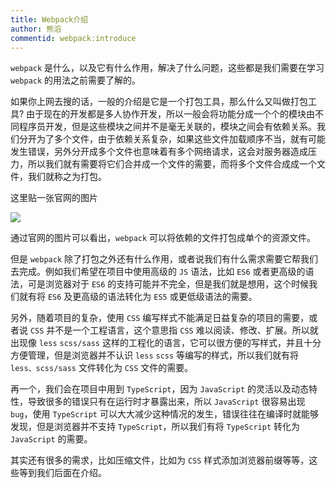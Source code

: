 ```yaml
---
title: Webpack介绍
author: 熊滔
commentid: webpack:introduce
---
```


`webpack` 是什么，以及它有什么作用，解决了什么问题，这些都是我们需要在学习 `webpack` 的用法之前需要了解的。

如果你上网去搜的话，一般的介绍是它是一个打包工具，那么什么又叫做打包工具? 由于现在的开发都是多人协作开发，所以一般会将功能分成一个个的模块由不同程序员开发，但是这些模块之间并不是毫无关联的，模块之间会有依赖关系。我们分开为了多个文件，由于依赖关系复杂，如果这些文件加载顺序不当，就有可能发生错误，另外分开成多个文件也意味着有多个网络请求，这会对服务器造成压力，所以我们就有需要将它们合并成一个文件的需要，而将多个文件合成成一个文件，我们就称之为打包。

这里贴一张官网的图片

<img src="https://gitee.com/lastknightcoder/blogimage/raw/master/20200715101557.png"/>

通过官网的图片可以看出，`webpack` 可以将依赖的文件打包成单个的资源文件。

但是 `webpack` 除了打包之外还有什么作用，或者说我们有什么需求需要它帮我们去完成。例如我们希望在项目中使用高级的 `JS` 语法，比如 `ES6` 或者更高级的语法，可是浏览器对于 `ES6` 的支持可能并不完全，但是我们就是想用，这个时候我们就有将 `ES6` 及更高级的语法转化为 `ES5` 或更低级语法的需要。

另外，随着项目的复杂，使用 `CSS` 编写样式不能满足日益复杂的项目的需要，或者说 `CSS` 并不是一个工程语言，这个意思指 `CSS` 难以阅读、修改、扩展。所以就出现像 `less` `scss/sass` 这样的工程化的语言，它可以很方便的写样式，并且十分方便管理，但是浏览器并不认识 `less` `scss` 等编写的样式，所以我们就有将 `less、scss/sass` 文件转化为 `CSS` 文件的需要。

再一个，我们会在项目中用到 `TypeScript`，因为 `JavaScript` 的灵活以及动态特性，导致很多的错误只有在运行时才暴露出来，所以 `JavaScript` 很容易出现 `bug`，使用 `TypeScript` 可以大大减少这种情况的发生，错误往往在编译时就能够发现，但是浏览器并不支持 `TypeScript`，所以我们有将 `TypeScript` 转化为 `JavaScript` 的需要。

其实还有很多的需求，比如压缩文件，比如为 `CSS` 样式添加浏览器前缀等等，这些等到我们后面在介绍。

